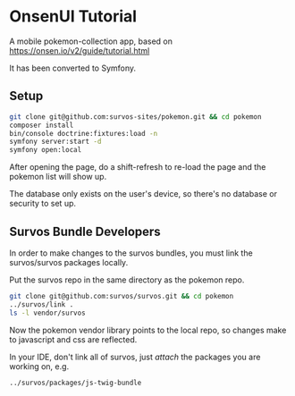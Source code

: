 # OnsenUI Tutorial

A mobile pokemon-collection app, based on https://onsen.io/v2/guide/tutorial.html

It has been converted to Symfony.

## Setup

```bash
git clone git@github.com:survos-sites/pokemon.git && cd pokemon
composer install
bin/console doctrine:fixtures:load -n
symfony server:start -d
symfony open:local
```

After opening the page, do a shift-refresh to re-load the page and the pokemon list will show up.

The database only exists on the user's device, so there's no database or security to set up.


## Survos Bundle Developers

In order to make changes to the survos bundles, you must link the survos/survos packages locally.

Put the survos repo in the same directory as the pokemon repo.

```bash
git clone git@github.com:survos/survos.git && cd pokemon
../survos/link .
ls -l vendor/survos
```

Now the pokemon vendor library points to the local repo, so changes make to javascript and css are reflected.

In your IDE, don't link all of survos, just *attach* the packages you are working on, e.g. 

    ../survos/packages/js-twig-bundle




